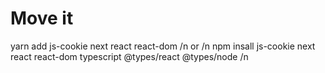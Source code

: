 # Move it

yarn add js-cookie next react react-dom /n
or /n
npm insall js-cookie next react react-dom typescript @types/react @types/node /n
